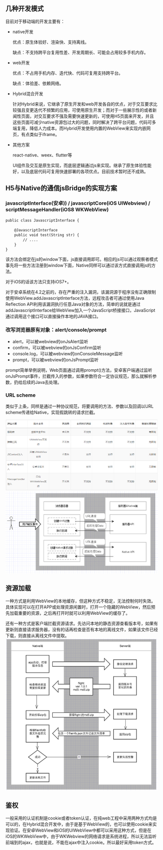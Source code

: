 ## 几种开发模式
目前对于移动端的开发主要有：
- native开发

    优点：原生体验好、渲染快、支持离线。

    缺点：不支持跨平台复用性差、开发周期长、可能会占用较多手机内存。
- web开发

    优点：不占用手机内存、迭代快、代码可复用支持跨平台。

    缺点：体验差、依赖网络。
- Hybrid混合开发

    针对Hybrid来说，它继承了原生开发和web开发各自的优点，对于交互要求比较强且变更迭代不频繁的应用，可使用原生开发；而对于一些展示性的或者新闻性页面，对交互要求不强及需要快速更新的，可使用H5页面来开发，并且这些页面可减少native资源包过大的问题，同时解决了跨平台问题，代码可多端复用，降低人力成本。而Hybrid开发使用内置的WebView来实现内嵌网页，有点类似于iframe。
- 其他方案
    
    react-native、weex、flutter等

    UI组件及交互是原生实现，而底层逻辑通过js来实现。继承了原生体验性能好，以及底层代码可复用快速部署的各项优点。目前技术暂时还不成熟。
    

## H5与Native的通信jsBridge的实现方案
### javascriptInterface(安卓)) / javascriptCore(iOS UIWebview) / scriptMessageHandler(iOS8 WKWebView)
```
public class JavascriptInterface {

    @JavascriptInterface
    public void test(String str) {
        // ....
    }
}
```
该方法会绑定在js的window下面，js直接调用即可。相应的js可以通过观察者模式事先将一些方法注册到window下面，Native同样可以通过该方式直接调用js的方法。

对于iOS的话该方法只支持iOS7+。

对于安卓系统在4.2之前的，存在严重的注入漏洞，该漏洞源于程序没有正确限制使用WebView.addJavascriptInterface方法，远程攻击者可通过使用Java Reflection API利用该漏洞执行任意Java对象的方法，简单的说就是通过addJavascriptInterface给WebView加入一个JavaScript桥接接口，JavaScript通过调用这个接口可以直接操作本地的JAVA接口。
### 改写浏览器原有对象：alert/console/prompt
- alert，可以被webview的onJsAlert监听
- confirm，可以被webview的onJsConfirm监听
- console.log，可以被webview的onConsoleMessage监听
- prompt，可以被webview的onJsPrompt监听

prompt简单举例说明，Web页面通过调用prompt()方法，安卓客户端通过监听onJsPrompt事件，拦截传入的参数，如果参数符合一定协议规范，那么就解析参数，扔给后续的Java去处理。

### URL scheme
类似于上条，同样是通过一种协议规范，将要调用的方法、参数以及回调以URL scheme传递给Native，实现假跳转的请求拦截。

![image](./hybrid1.png)
![image](./hybrid3.jpg)

## 资源加载
一种方式是利用WebView的本地缓存，但这种方式不稳定，无法控制何时失效。具体实现可以在打开APP或处理资源闲置时，打开一个隐藏的WebView，然后预先加载重要的资源，之后再打开时就可以利用WebView的缓存了。

还有一种方式是客户端拦截资源请求。先访问本地的静态资源查看版本号，如果有更新则直接请求服务器，没有的话再检查是否有本地的离线文件，如果该文件已经下载，则直接从离线文件中提取。
![image](./hybrid2.png)

## 鉴权
一般采用的认证机制是cookie或者token认证，在纯web工程中采用两种方式均是可以的，在Hybrid混合开发中，由于是基于WebView的，也可以使用cookie来实现验证。在安卓WebView和iOS的UIWebView中都可以采用这种方式，但是在iOS的WKWebView中，由于WKWebview的网络请求是系统进程，所以无法监听前端到的ajax，也就是说，不能在ajax中注入cookie。所以最好采用token方式。